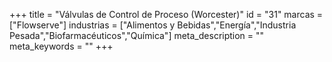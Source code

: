+++
title = "Válvulas de Control de Proceso (Worcester)"
id = "31"
marcas = ["Flowserve"]
industrias = ["Alimentos y Bebidas","Energía","Industria Pesada","Biofarmacéuticos","Química"]
meta_description = ""
meta_keywords = ""
+++

